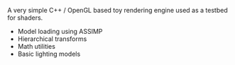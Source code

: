 A very simple C++ / OpenGL based toy rendering engine used as a testbed for shaders.
- Model loading using ASSIMP
- Hierarchical transforms
- Math utilities
- Basic lighting models

